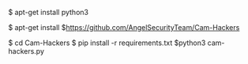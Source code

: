 
$ apt-get install python3

$ apt-get install $https://github.com/AngelSecurityTeam/Cam-Hackers

$ cd Cam-Hackers
$ pip install -r requirements.txt
$python3 cam-hackers.py
 